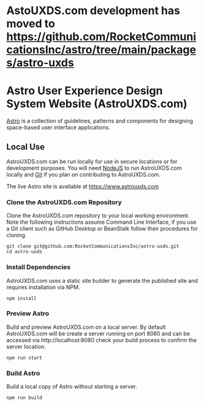 # AstoUXDS.com development has moved to https://github.com/RocketCommunicationsInc/astro/tree/main/packages/astro-uxds

# Astro User Experience Design System Website (AstroUXDS.com)

[Astro](https://www.astrouxds.com) is a collection of guidelines, patterns and components for designing space-based user interface applications.

## Local Use

AstroUXDS.com can be run locally for use in secure locations or for development purposes. You will need [NodeJS](https://nodejs.org/en/) to run AstroUXDS.com locally and [Git](https://help.github.com/articles/set-up-git/) if you plan on contributing to AstroUXDS.com.

The live Astro site is available at https://www.astrouxds.com


### Clone the AstroUXDS.com Repository

Clone the AstroUXDS.com repository to your local working environment. Note the following instructions assume Command Line Interface, if you use a Git client such as GitHub Desktop or BeanStalk follow their procedures for cloning.

```
git clone git@github.com:RocketCommunicationsInc/astro-uxds.git
cd astro-uxds
```

### Install Dependencies

AstroUXDS.com uses a static site builder to generate the published site and requires installation via NPM.

```
npm install
```

### Preview Astro

Build and preview AstroUXDS.com on a local server. By default AstroUXDS.com will be create a server running on port 8080 and can be accessed via http://localhost:8080 check your build process to confirm the server location.

```
npm run start
```

### Build Astro

Build a local copy of Astro without starting a server.

```
npm run build
```
